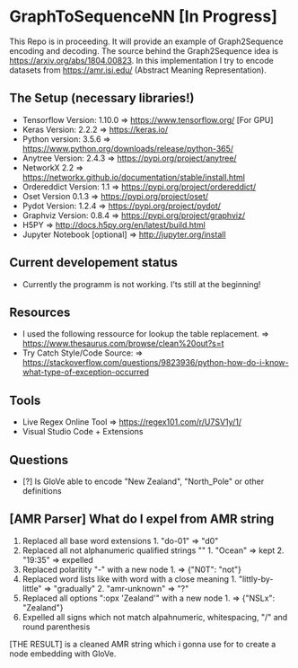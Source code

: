 # GraphToSequenceNN [In Progress] 

This Repo is in proceeding. It will provide an example of Graph2Sequence encoding and decoding. The source behind the Graph2Sequence idea is https://arxiv.org/abs/1804.00823. In this implementation I try to encode datasets from https://amr.isi.edu/ (Abstract Meaning Representation). 

## The Setup (necessary libraries!)

- Tensorflow Version:   1.10.0 => https://www.tensorflow.org/ [For GPU]
- Keras Version:        2.2.2 => https://keras.io/
- Python version:       3.5.6 => https://www.python.org/downloads/release/python-365/
- Anytree Version:      2.4.3 => https://pypi.org/project/anytree/
- NetworkX              2.2   => https://networkx.github.io/documentation/stable/install.html
- Ordereddict Version:  1.1   => https://pypi.org/project/ordereddict/
- Oset Version          0.1.3 => https://pypi.org/project/oset/
- Pydot Version:        1.2.4 => https://pypi.org/project/pydot/
- Graphviz Version:     0.8.4 => https://pypi.org/project/graphviz/
- H5PY                        => http://docs.h5py.org/en/latest/build.html
- Jupyter Notebook [optional] => http://jupyter.org/install 

## Current developement status

- Currently the programm is not working. I'ts still at the beginning!

## Resources

- I used the following ressource for lookup the table replacement.
        => https://www.thesaurus.com/browse/clean%20out?s=t 
- Try Catch Style/Code Source:
        => https://stackoverflow.com/questions/9823936/python-how-do-i-know-what-type-of-exception-occurred

## Tools

- Live Regex Online Tool => https://regex101.com/r/U7SV1y/1/ 
- Visual Studio Code + Extensions

## Questions
- [?]  Is GloVe able to encode "New Zealand", "North_Pole" or other definitions

## [AMR Parser] What do I expel from AMR string
 
1. Replaced all base word extensions 
        1. "do-01" => "d0"
2. Replaced all not alphanumeric qualified strings "" 
        1. "Ocean" => kept
        2. "19:35" => expelled
3. Replaced polaritity "-" with a new node 
        1. => {"N0T": "not"}
4. Replaced word lists like with word with a close meaning
        1. "littly-by-little" => "gradually"
        2. "amr-unknown" => "?"
5. Replaced all options ":opx 'Zealand'" with a new node 
        1. => {"NSLx": "Zealand"}
6. Expelled all signs which not match alpahnumeric, whitespacing, "/" and round parenthesis

[THE RESULT] is a cleaned AMR string which i gonna use for to create a node embedding with GloVe.
                                          